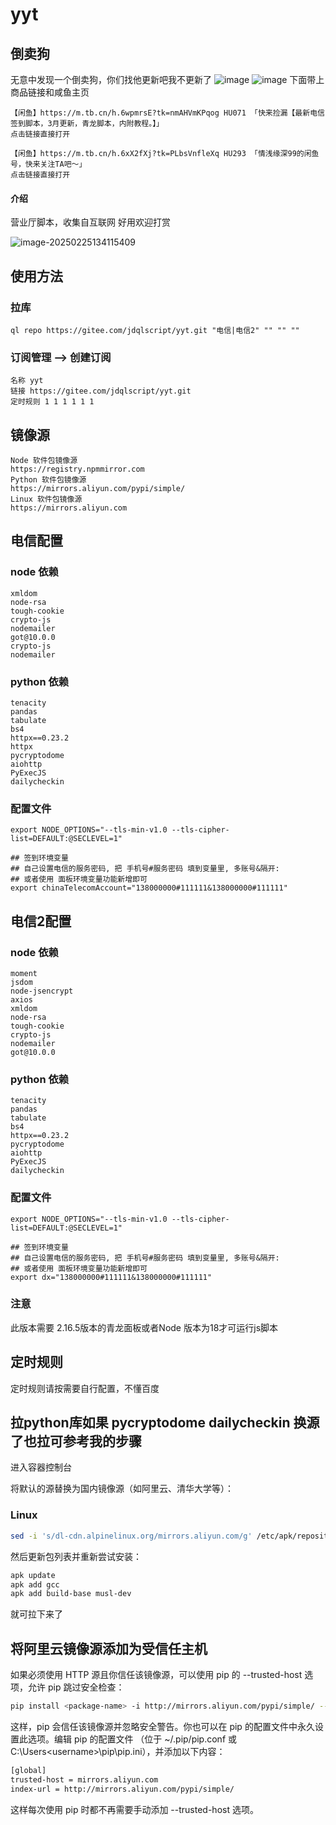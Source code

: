 # yyt
## 倒卖狗
无意中发现一个倒卖狗，你们找他更新吧我不更新了
![image](img/20d01f6b57731a8d5ed62694b51d442d.jpeg)
![image](img/daa87114f530df0f6a1d8e6b992090c5.jpeg)
下面带上商品链接和咸鱼主页
```angular2html
【闲鱼】https://m.tb.cn/h.6wpmrsE?tk=nmAHVmKPqog HU071 「快来捡漏【最新电信签到脚本，3月更新，青龙脚本，内附教程。】」
点击链接直接打开

【闲鱼】https://m.tb.cn/h.6xX2fXj?tk=PLbsVnfleXq HU293 「情浅缘深99的闲鱼号，快来关注TA吧～」
点击链接直接打开
```
#### 介绍
营业厅脚本，收集自互联网 好用欢迎打赏

![image-20250225134115409](https://img.hnking.cn//blog/202502251341542.png)

## 使用方法

### 拉库


```
ql repo https://gitee.com/jdqlscript/yyt.git "电信|电信2" "" "" ""
```

### 订阅管理 --> 创建订阅 

```
名称 yyt
链接 https://gitee.com/jdqlscript/yyt.git
定时规则 1 1 1 1 1 1
```

## 镜像源
```
Node 软件包镜像源
https://registry.npmmirror.com
Python 软件包镜像源
https://mirrors.aliyun.com/pypi/simple/
Linux 软件包镜像源
https://mirrors.aliyun.com
```


## 电信配置
### node 依赖

```
xmldom
node-rsa	
tough-cookie	
crypto-js	
nodemailer	
got@10.0.0	
crypto-js	
nodemailer
```


### python 依赖

```
tenacity
pandas
tabulate
bs4
httpx==0.23.2	
httpx	
pycryptodome	
aiohttp	
PyExecJS	
dailycheckin
```
### 配置文件

```
export NODE_OPTIONS="--tls-min-v1.0 --tls-cipher-list=DEFAULT:@SECLEVEL=1"

## 签到环境变量
## 自己设置电信的服务密码, 把 手机号#服务密码 填到变量里, 多账号&隔开: 
## 或者使用 面板环境变量功能新增即可
export chinaTelecomAccount="138000000#111111&138000000#111111"

```

## 电信2配置
### node 依赖

```
moment
jsdom
node-jsencrypt
axios
xmldom
node-rsa
tough-cookie
crypto-js
nodemailer
got@10.0.0
```


### python 依赖

```
tenacity
pandas
tabulate
bs4
httpx==0.23.2
pycryptodome
aiohttp
PyExecJS
dailycheckin
```
### 配置文件

```
export NODE_OPTIONS="--tls-min-v1.0 --tls-cipher-list=DEFAULT:@SECLEVEL=1"

## 签到环境变量
## 自己设置电信的服务密码, 把 手机号#服务密码 填到变量里, 多账号&隔开: 
## 或者使用 面板环境变量功能新增即可
export dx="138000000#111111&138000000#111111"

```
### 注意
此版本需要 2.16.5版本的青龙面板或者Node 版本为18才可运行js脚本

## 定时规则
定时规则请按需要自行配置，不懂百度

## 拉python库如果 pycryptodome dailycheckin 换源了也拉可参考我的步骤
进入容器控制台

将默认的源替换为国内镜像源（如阿里云、清华大学等）：
### Linux
```bash
sed -i 's/dl-cdn.alpinelinux.org/mirrors.aliyun.com/g' /etc/apk/repositories
```

然后更新包列表并重新尝试安装：

```bash
apk update
apk add gcc
apk add build-base musl-dev
```

就可拉下来了

## 将阿里云镜像源添加为受信任主机
如果必须使用 HTTP 源且你信任该镜像源，可以使用 pip 的 --trusted-host 选项，允许 pip 跳过安全检查：

```bash
pip install <package-name> -i http://mirrors.aliyun.com/pypi/simple/ --trusted-host mirrors.aliyun.com

```
这样，pip 会信任该镜像源并忽略安全警告。你也可以在 pip 的配置文件中永久设置此选项。编辑 pip 的配置文件
（位于 ~/.pip/pip.conf 或 C:\Users\<username>\pip\pip.ini），并添加以下内容：

```bash
[global]
trusted-host = mirrors.aliyun.com
index-url = http://mirrors.aliyun.com/pypi/simple/

```
这样每次使用 pip 时都不再需要手动添加 --trusted-host 选项。